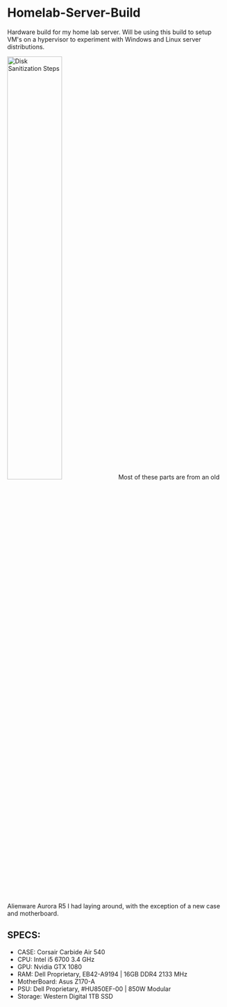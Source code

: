 # Homelab-Server-Build
Hardware build for my home lab server. Will be using this build to setup VM's on a hypervisor to experiment with Windows and Linux server distributions.

<img src="https://imgur.com/4b0pOAM.png" height="50%" width="50%" alt="Disk Sanitization Steps"/>
Most of these parts are from an old Alienware Aurora R5 I had laying around, with the exception of a new case and motherboard. 

<h2>SPECS:</h2>

- CASE: Corsair Carbide Air 540
- CPU: Intel i5 6700 3.4 GHz
- GPU: Nvidia GTX 1080
- RAM: Dell Proprietary, EB42-A9194 | 16GB DDR4 2133 MHz 
- MotherBoard: Asus Z170-A
- PSU: Dell Proprietary, #HU850EF-00 | 850W Modular 
- Storage: Western Digital 1TB SSD 
